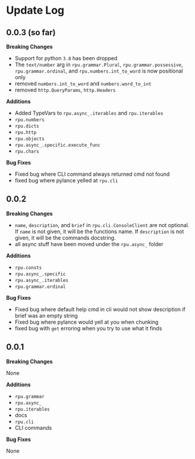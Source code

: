 # Update Log

## 0.0.3 (so far)

**Breaking Changes**

- Support for python `3.8` has been dropped
- The `text/number` arg in `rpu.grammar.Plural`, `rpu.grammar.possessive`, `rpu.grammar.ordinal`, and `rpu.numbers.int_to_word` is now positional only
- removed `numbers.int_to_word` and `numbers.word_to_int`
- removed `http.QueryParams`, `http.Headers`

**Additions**

- Added TypeVars to `rpu.async_.iterables` and `rpu.iterables`
- `rpu.numbers`
- `rpu.dicts`
- `rpu.http`
- `rpu.objects`
- `rpu.async_.specific.execute_func`
- `rpu.chars`

**Bug Fixes**

- Fixed bug where CLI command always returned cmd not found
- fixed bug where pylance yelled at `rpu.cli`

## 0.0.2

**Breaking Changes**

- `name`, `description`, and `brief` in `rpu.cli.ConsoleClient` are not optional. If `name` is not given, it will be the functions name. If `description` is not given, it will be the commands docstring.
- all async stuff have been moved under the `rpu.async_` folder

**Additions**

- `rpu.consts`
- `rpu.async_.specific`
- `rpu.async_.iterables`
- `rpu.grammar.ordinal`

**Bug Fixes**

- Fixed bug where default help cmd in cli would not show description if brief was an empty string
- Fixed bug where pylance would yell at you when chunking
- fixed bug with `get` erroring when you try to use what it finds

## 0.0.1

**Breaking Changes**

None

**Additions**

- `rpu.grammar`
- `rpu.async_`
- `rpu.iterables`
- docs
- `rpu.cli`
- CLI commands

**Bug Fixes**

None
